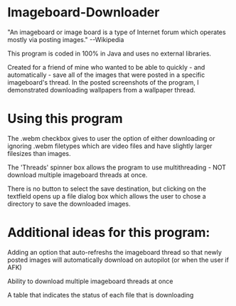 Imageboard-Downloader
=====================
"An imageboard or image board is a type of Internet forum which operates mostly via posting images." --Wikipedia

This program is coded in 100% in Java and uses no external libraries.

Created for a friend of mine who wanted to be able to quickly - and automatically - save all of the images that were posted in a specific imageboard's thread. In the posted screenshots of the program, I demonstrated downloading wallpapers from a wallpaper thread.


Using this program
======================
The .webm checkbox gives to user the option of either downloading or ignoring .webm filetypes which are video files and have slightly larger filesizes than images.

The 'Threads' spinner box allows the program to use multithreading - NOT download multiple imageboard threads at once.

There is no button to select the save destination, but clicking on the textfield opens up a file dialog box which allows the user to chose a directory to save the downloaded images.



Additional ideas for this program:
======================
Adding an option that auto-refreshs the imageboard thread so that newly posted images will automatically download on autopilot (or when the user if AFK)

Ability to download multiple imageboard threads at once

A table that indicates the status of each file that is downloading
